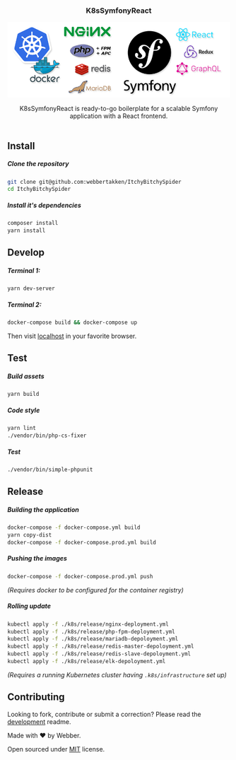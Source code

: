 <h3 align="center">K8sSymfonyReact</h3>

<p align="center">
  <a href="#">
    <img src="./resources/stack.png" width="890" />
  </a>
</p>

<p align="center">
  K8sSymfonyReact is ready-to-go boilerplate for a scalable Symfony application with a React frontend.<br />
  <img class="badge-img clickable" src="https://img.shields.io/github/license/mashape/apistatus.svg?maxAge=2592000" alt="">
</p>

## Install
##### Clone the repository
```bash
git clone git@github.com:webbertakken/ItchyBitchySpider
cd ItchyBitchySpider
```

##### Install it's dependencies
```bash
composer install
yarn install
```

## Develop
##### Terminal 1:
```bash
yarn dev-server
```

##### Terminal 2:
```bash
docker-compose build && docker-compose up
```
Then visit [localhost](http://localhost) in your favorite browser.

## Test
##### Build assets
```bash
yarn build
```

##### Code style
```bash
yarn lint
./vendor/bin/php-cs-fixer
```

##### Test
```bash
./vendor/bin/simple-phpunit
```

## Release
##### Building the application
```bash
docker-compose -f docker-compose.yml build
yarn copy-dist
docker-compose -f docker-compose.prod.yml build
```

##### Pushing the images
```bash
docker-compose -f docker-compose.prod.yml push
```
_(Requires docker to be configured for the container registry)_

##### Rolling update
```bash
kubectl apply -f ./k8s/release/nginx-deployment.yml
kubectl apply -f ./k8s/release/php-fpm-deployment.yml
kubectl apply -f ./k8s/release/mariadb-depoloyment.yml
kubectl apply -f ./k8s/release/redis-master-depoloyment.yml
kubectl apply -f ./k8s/release/redis-slave-depoloyment.yml
kubectl apply -f ./k8s/release/elk-depoloyment.yml
```
_(Requires a running Kubernetes cluster having `.k8s/infrastructure` set up)_

## Contributing
Looking to fork, contribute or submit a correction? Please read the [development](development.md) readme.

Made with ❤ by Webber.

Open sourced under [MIT](./LICENSE) license.
